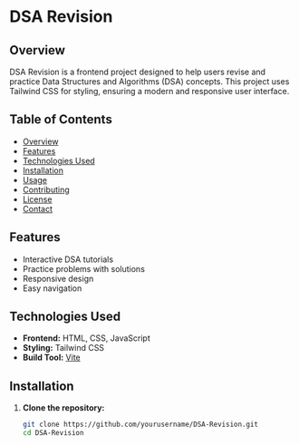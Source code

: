 # DSA Revision

## Overview

DSA Revision is a frontend project designed to help users revise and practice Data Structures and Algorithms (DSA) concepts. This project uses Tailwind CSS for styling, ensuring a modern and responsive user interface.

## Table of Contents

- [Overview](#overview)
- [Features](#features)
- [Technologies Used](#technologies-used)
- [Installation](#installation)
- [Usage](#usage)
- [Contributing](#contributing)
- [License](#license)
- [Contact](#contact)

## Features

- Interactive DSA tutorials
- Practice problems with solutions
- Responsive design
- Easy navigation

## Technologies Used

- **Frontend:** HTML, CSS, JavaScript
- **Styling:** Tailwind CSS
- **Build Tool:** [Vite](https://vitejs.dev/)

## Installation

1. **Clone the repository:**

   ```bash
   git clone https://github.com/yourusername/DSA-Revision.git
   cd DSA-Revision
